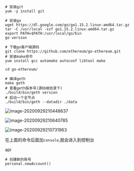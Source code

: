 ```shell
# 安装git
yum -y install git

# 安装go
wget https://dl.google.com/go/go1.15.2.linux-amd64.tar.gz
tar -C /usr/local -xzf go1.15.2.linux-amd64.tar.gz
export PATH=$PATH:/usr/local/go/bin
go version

# 下载go客户端源码
git clone https://github.com/ethereum/go-ethereum.git
# 安装make命令
yum install gcc automake autoconf libtool make

cd go-ethereum/

# 编译geth
make geth
# 查看geth版本号(源码根目录下)
./build/bin/geth version
# 启动一个全节点
./build/bin/geth --datadir ./data

```

![image-20200929210448637](C:\Users\anthony\AppData\Roaming\Typora\typora-user-images\image-20200929210448637.png)

![image-20200929210640785](C:\Users\anthony\AppData\Roaming\Typora\typora-user-images\image-20200929210640785.png)

![image-20200929210731963](C:\Users\anthony\AppData\Roaming\Typora\typora-user-images\image-20200929210731963.png)

在上面的命令后面加`console`,就会进入到控制台

api

```shell
# 创建新的账号
personal.newAccount()
```

